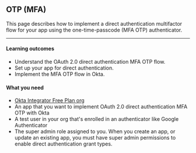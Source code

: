 ## OTP (MFA)

This page describes how to implement a direct authentication multifactor flow for your app using the one-time-passcode (MFA OTP) authenticator.

---

#### Learning outcomes

* Understand the OAuth 2.0 direct authentication MFA OTP flow.
* Set up your app for direct authentication.
* Implement the MFA OTP flow in Okta.

#### What you need

* [Okta Integrator Free Plan org](https://developer.okta.com/signup)
* An app that you want to implement OAuth 2.0 direct authentication MFA OTP with Okta
* A test user in your org that's enrolled in an authenticator like Google Authenticator
* The super admin role assigned to you. When you create an app, or update an existing app, you must have super admin permissions to enable direct authentication grant types.

<ApiAmProdWarning />
